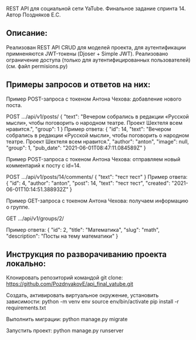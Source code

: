REST API для социальной сети YaTube. Финальное задание спринта 14.
Автор Поздняков Е.С.

Описание:
--------------------------------------------------------------------------------------------
Реализован REST API CRUD для моделей проекта, для аутентификации примненяются JWT-токены (Djoser + Simple JWT). 
Реализовано ограничение доступа (только для аутентифицированных пользователей) (см. файл permisions.py)

Примеры запросов и ответов на них:
--------------------------------------------------------------------------------------------
Пример POST-запроса с токеном Антона Чехова: добавление нового поста.

POST .../api/v1/posts/
{
    "text": "Вечером собрались в редакции «Русской мысли», чтобы поговорить о народном театре. Проект Шехтеля всем нравится.",
    "group": 1
} 
Пример ответа:
{
    "id": 14,
    "text": "Вечером собрались в редакции «Русской мысли», чтобы поговорить о народном театре. Проект Шехтеля всем нравится.",
    "author": "anton",
    "image": null,
    "group": 1,
    "pub_date": "2021-06-01T08:47:11.084589Z"
} 

Пример POST-запроса с токеном Антона Чехова: отправляем новый комментарий к посту с id=14.

POST .../api/v1/posts/14/comments/
{
    "text": "тест тест"
} 
Пример ответа:
{
    "id": 4,
    "author": "anton",
    "post": 14,
    "text": "тест тест",
    "created": "2021-06-01T10:14:51.388932Z"
} 

Пример GET-запроса с токеном Антона Чехова: получаем информацию о группе.

GET .../api/v1/groups/2/

Пример ответа:
{
    "id": 2,
    "title": "Математика",
    "slug": "math",
    "description": "Посты на тему математики"
}

Инструкция по разворачиванию проекта локально:
--------------------------------------------------------------------------------------------
Клонировать репозиторий командой git clone:
https://github.com/PozdnyakovE/api_final_yatube.git

Создать, активировать виртуальное окружение, установить зависимости:
python -m venv env
source env/bin/activate
pip install -r requirements.txt

Выполнить миграции:
python manage.py migrate

Запустить проект:
python manage.py runserver